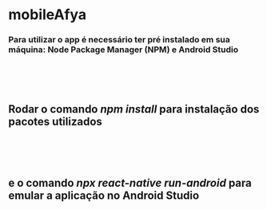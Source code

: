 # mobileAfya

### Para utilizar o app é necessário ter pré instalado em sua máquina: Node Package Manager (NPM) e Android Studio

<br>
<br>
<br>

## Rodar o comando ***npm install*** para instalação dos pacotes utilizados

<br>
<br>
<br>

## e o comando ***npx react-native run-android*** para emular a aplicação no Android Studio
